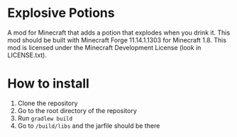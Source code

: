 # Explosive Potions

A mod for Minecraft that adds a potion that explodes when you drink it. This mod should be built with Minecraft Forge 11.14.1.1303 for Minecraft 1.8. This mod is licensed under the Minecraft Development License (look in LICENSE.txt).

# How to install

1. Clone the repository
2. Go to the root directory of the repository
3. Run ```gradlew build```
4. Go to ```/build/libs``` and the jarfile should be there
